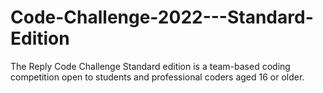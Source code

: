 # Code-Challenge-2022---Standard-Edition
The Reply Code Challenge Standard edition is a team-based coding competition open to students and professional coders aged 16 or older. 
